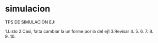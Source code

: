 # simulacion
TPS DE SIMULACION
 EJ:
 
 1.Listo
 2.Casi, falta cambiar la uniforme por la del ej1
 3.Revisar
 4.
 5.
 6.
 7.
 8.
 9.
 10.
